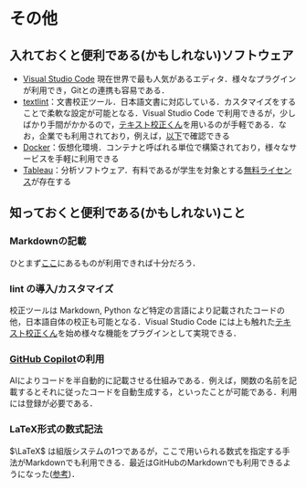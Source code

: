 # その他

## 入れておくと便利である(かもしれない)ソフトウェア

- [Visual Studio Code](https://azure.microsoft.com/ja-jp/products/visual-studio-code/)
現在世界で最も人気があるエディタ．様々なプラグインが利用でき，Gitとの連携も容易である．
- [textlint](https://textlint.github.io/)：文書校正ツール．日本語文書に対応している．カスタマイズをすることで柔軟な設定が可能となる．Visual Studio Code で利用できるが，少しばかり手間がかかるので，[テキスト校正くん](https://marketplace.visualstudio.com/items?itemName=ICS.japanese-proofreading)を用いるのが手軽である．なお，企業でも利用されており，例えば，[以下](https://zenn.dev/kgsi/articles/a88273d293abe07c5acb)で確認できる
- [Docker](https://www.docker.com/)：仮想化環境．コンテナと呼ばれる単位で構築されており，様々なサービスを手軽に利用できる
- [Tableau](https://www.tableau.com/)：分析ソフトウェア．有料であるが学生を対象とする[無料ライセンス](https://www.tableau.com/academic/students)が存在する

## 知っておくと便利である(かもしれない)こと

### Markdownの記載

ひとまず[ここ](https://www.markdownguide.org/cheat-sheet/)にあるものが利用できれば十分だろう．

### lint の導入/カスタマイズ

校正ツールは Markdown, Python など特定の言語により記載されたコードの他，日本語自体の校正も可能となる．Visual Studio Code には上も触れた[テキスト校正くん](https://marketplace.visualstudio.com/items?itemName=ICS.japanese-proofreading)を始め様々な機能をプラグインとして実現できる．

### [GitHub Copilot](https://github.com/features/copilot)の利用

AIによりコードを半自動的に記載させる仕組みである．例えば，関数の名前を記載するとそれに従ったコードを自動生成する，といったことが可能である．利用には登録が必要である．

### LaTeX形式の数式記法

$\LaTeX$ は組版システムの1つであるが，ここで用いられる数式を指定する手法がMarkdownでも利用できる．最近はGitHubのMarkdownでも利用できるようになった([参考](https://github.blog/2022-05-19-math-support-in-markdown/))．
